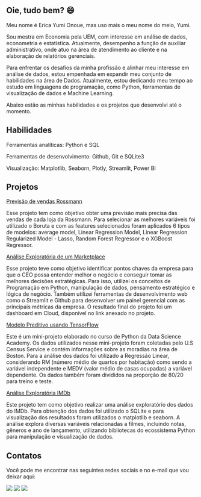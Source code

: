 ## Oie, tudo bem? 😄

Meu nome é Erica Yumi Onoue, mas uso mais o meu nome do meio, Yumi.

Sou mestra em Economia pela UEM, com interesse em análise de dados, econometria e estatística. Atualmente, desempenho a função de auxiliar administrativo, onde atuo na área de atendimento ao cliente e na elaboração de relatórios gerenciais.

Para enfrentar os desafios da minha profissão e alinhar meu interesse em análise de dados, estou empenhada em expandir meu conjunto de habilidades na área de Dados. Atualmente, estou dedicando meu tempo ao estudo em linguagens de programação, como Python, ferramentas de visualização de dados e Machine Learning.

Abaixo estão as minhas habilidades e os projetos que desenvolvi até o momento.

## Habilidades

Ferramentas analíticas: Python e SQL

Ferramentas de desenvolvimento: Github, Git e SQLite3

Visualização: Matplotlib, Seaborn, Plotly, Streamlit, Power BI


## Projetos
[Previsão de vendas Rossmann](https://github.com/YumiiOnoue/sales_prediction_Rossmann)

Esse projeto tem como objetivo obter uma previsão mais precisa das vendas de cada loja da Rossmann. Para selecionar as melhores variáveis foi utilizado o Boruta e com as features selecionados foram aplicados 6 tipos de modelos: average model, Linear Regression Model, Linear Regression Regularized Model - Lasso, Random Forest Regressor e o XGBoost Regressor. 


[Análise Exploratória de um Marketplace](https://github.com/YumiiOnoue/projeto_fome_zero)

Esse projeto teve como objetivo identificar pontos chaves da empresa para que o CEO possa entender melhor o negócio e conseguir tomar as melhores decisões estratégicas. 
Para isso, utilizei os conceitos de Programação em Python, manipulação de dados, pensamento estratégico e lógica de negócio. Também utilizei ferramentas de desenvolvimento web como o Streamlit e Github para desenvolver um painel gerencial com as principais métricas da empresa.
O resultado final do projeto foi um dashboard em Cloud, disponível no link anexado no projeto.


[Modelo Preditivo usando TensorFlow](https://github.com/YumiiOnoue/modelo_preditiva_tensorflow)

Este é um mini-projeto elaborado no curso de Python da Data Science Academy. Os dados utilizados nesse mini-projeto foram coletadas pelo U.S Census Service e contém informações sobre as moradias na área de Boston. Para a análise dos dados foi utilizado a Regressão Linear, considerando RM (número médio de quartos por habitação) como sendo a variável independente e MEDV (valor médio de casas ocupadas) a variável dependente. Os dados também foram divididos na proporção de 80/20 para treino e teste.


[Análise Exploratória IMDb](https://github.com/YumiiOnoue/IMDB_ExploratoryAnalysis)

Este projeto tem como objetivo realizar uma análise exploratório dos dados do IMDb. Para obtenção dos dados foi utilizado o SQLite e para visualização dos resultados foram utilizados o matplotlib e seaborn. A análise explora diversas variáveis relacionadas a filmes, incluindo notas, gêneros e ano de lançamento, utilizando bibliotecas do ecossistema Python para manipulação e visualização de dados.

## Contatos
Você pode me encontrar nas seguintes redes sociais e no e-mail que vou deixar aqui:
<div> 
 
  <a href="https://instagram.com/yumiionoue" target="_blank"><img src="https://img.shields.io/badge/-Instagram-%23E4405F?style=for-the-badge&logo=instagram&logoColor=white" target="_blank"></a>
  <a href="https://www.linkedin.com/in/ericayumionoue" target="_blank"><img src="https://img.shields.io/badge/-LinkedIn-%230077B5?style=for-the-badge&logo=linkedin&logoColor=white" target="_blank"></a> 
  <a href = "mailto:eyumiio@gmail.com"><img src="https://img.shields.io/badge/-Gmail-%23333?style=for-the-badge&logo=gmail&logoColor=white" target="_blank"></a>

</div>

